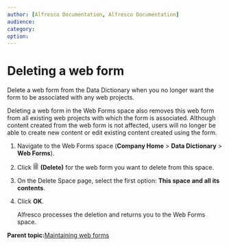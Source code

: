 ```yaml
---
author: [Alfresco Documentation, Alfresco Documentation]
audience: 
category: 
option: 
---
```


# Deleting a web form

Delete a web form from the Data Dictionary when you no longer want the form to be associated with any web projects.

Deleting a web form in the Web Forms space also removes this web form from all existing web projects with which the form is associated. Although content created from the web form is not affected, users will no longer be able to create new content or edit existing content created using the form.

1.  Navigate to the Web Forms space \(**Company Home** \> **Data Dictionary** \> **Web Forms**\).

2.  Click ![Delete](../images/im-delete.png) **\(Delete\)** for the web form you want to delete from this space.

3.  On the Delete Space page, select the first option: **This space and all its contents**.

4.  Click **OK**.

    Alfresco processes the deletion and returns you to the Web Forms space.


**Parent topic:**[Maintaining web forms](../concepts/cuh-wcm-webforms.md)

